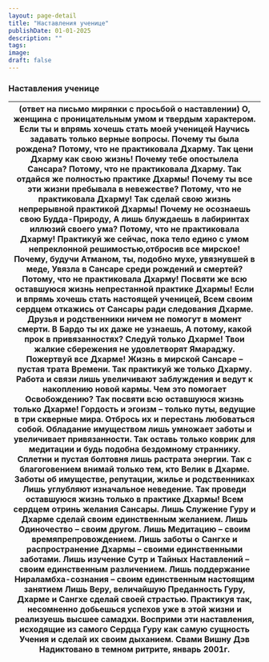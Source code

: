 ```yaml
---
layout: page-detail
title: "Наставления ученице"
publishDate: 01-01-2025
description: ""
tags:
image:
draft: false
---
```


### Наставления ученице

| (ответ на письмо мирянки с просьбой о наставлении)  О, женщина с проницательным умом и твердым характером. Если ты и впрямь хочешь стать моей ученицей Научись задавать только верные вопросы.  Почему ты была рождена? Потому, что не практиковала Дхарму. Так цени Дхарму как свою жизнь!  Почему тебе опостылела Сансара?  Потому, что не практиковала Дхарму. Так отдайся же полностью практике Дхармы! Почему ты все эти жизни пребывала в невежестве? Потому, что не практиковала Дхарму! Так сделай свою жизнь непрерывной практикой Дхармы! Почему не осознаешь свою Будда-Природу, А лишь блуждаешь в лабиринтах иллюзий своего ума?  Потому, что не практиковала Дхарму!  Практикуй же сейчас, пока тело едино с умом  непреклонной решимостью,отбросив все мирское! Почему, будучи Атманом, ты, подобно мухе,  увязнувшей в меде,  Увязла в Сансаре среди рождений и смертей?  Потому, что не практиковала Дхарму!  Посвяти же всю оставшуюся жизнь непрестанной  практике Дхармы! Если и впрямь хочешь стать настоящей ученицей, Всем своим сердцем откажись от Сансары  ради следования Дхарме. Друзья и родственники ничем не помогут в момент смерти. В Бардо ты их даже не узнаешь, А потому, какой прок в привязанностях?  Следуй только Дхарме!  Твои жалкие сбережения не удовлетворят Ямараджу. Пожертвуй все Дхарме! Жизнь в мирской Сансаре – пустая трата Времени.  Так практикуй же только Дхарму. Работа и связи лишь увеличивают заблуждения и  ведут к накоплению новой кармы. Чем это помогает Освобождению?  Так посвяти всю оставшуюся жизнь только Дхарме! Гордость и эгоизм – только путы, ведущие  в три скверные мира. Отбрось их и перестань любоваться собой. Обладание имуществом лишь умножает заботы  и увеличивает привязанности. Так оставь только коврик для медитации  и будь подобна бездомному страннику. Сплетни и пустая болтовня лишь растрата энергии. Так с благоговением внимай только тем, кто Велик в Дхарме. Заботы об имуществе, репутации, жилье и родственниках Лишь углубляют изначальное неведение.  Так проведи оставшуюся жизнь только в практике Дхармы!  Всем сердцем отринь желания Сансары. Лишь Служение Гуру и Дхарме сделай своим  единственным желанием. Лишь Одиночество – своим другом. Лишь Медитацию – своим времяпрепровождением. Лишь заботы о Сангхе и распространение Дхармы –  своими единственными заботами. Лишь изучение Сутр и Тайных Наставлений –  своим единственным различением. Лишь поддержание Нираламбха-сознания –  своим единственным настоящим занятием Лишь Веру, величайшую Преданность Гуру,  Дхарме и Сангхе сделай своей страстью. Практикуя так, несомненно добьешься успехов  уже в этой жизни и реализуешь высшее самадхи.  Восприми эти наставления, исходящие из самого  Сердца Гуру как самую сущность Учения и  сделай их своим дыханием.  Свами Вишну Дэв Надиктовано в темном ритрите, январь 2001г. |
| --------------------------------------------------------------------------------------------------------------------------------------------------------------------------------------------------------------------------------------------------------------------------------------------------------------------------------------------------------------------------------------------------------------------------------------------------------------------------------------------------------------------------------------------------------------------------------------------------------------------------------------------------------------------------------------------------------------------------------------------------------------------------------------------------------------------------------------------------------------------------------------------------------------------------------------------------------------------------------------------------------------------------------------------------------------------------------------------------------------------------------------------------------------------------------------------------------------------------------------------------------------------------------------------------------------------------------------------------------------------------------------------------------------------------------------------------------------------------------------------------------------------------------------------------------------------------------------------------------------------------------------------------------------------------------------------------------------------------------------------------------------------------------------------------------------------------------------------------------------------------------------------------------------------------------------------------------------------------------------------------------------------------------------------------------------------------------------------------------------------------------------------------------------------------------------------------------------------------------------------------------------------------------------------------------------------------------------------------------------------------------------------------------------------------------------------------------------------------------------------------------------------------------------------------------------------------------------------------------------------------------------------------------------------------------------------------------------------------------------------------------------------------------------------------------------------------------------------------------------------------------------------------------------- |
  
  
